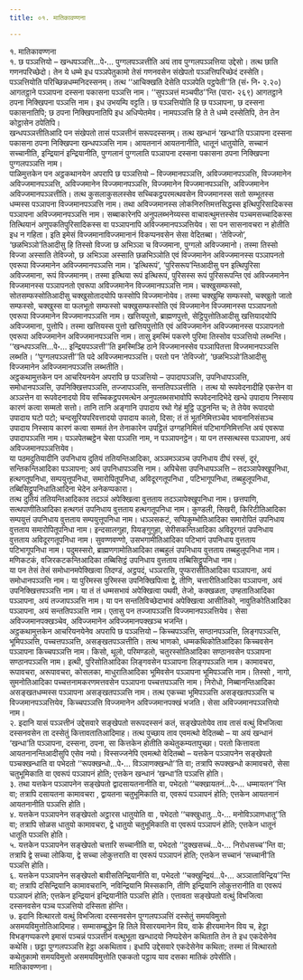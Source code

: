 ```yaml
---
title: ०१. मातिकावण्णना

---
```

१. मातिकावण्णना  
१. छ पञ्ञत्तियो – खन्धपञ्ञत्ति…पे॰… पुग्गलपञ्ञत्तीति अयं ताव पुग्गलपञ्ञत्तिया उद्देसो। तत्थ छाति गणनपरिच्छेदो। तेन ये धम्मे इध पञ्ञपेतुकामो तेसं गणनवसेन संखेपतो पञ्ञत्तिपरिच्छेदं दस्सेति। पञ्ञत्तियोति परिच्छिन्नधम्मनिदस्सनम्। तत्थ ‘‘आचिक्खति देसेति पञ्ञपेति पट्ठपेती’’ति (सं॰ नि॰ २.२०) आगतट्ठाने पञ्ञापना दस्सना पकासना पञ्ञत्ति नाम। ‘‘सुपञ्ञत्तं मञ्चपीठ’’न्ति (पारा॰ २६९) आगतट्ठाने ठपना निक्खिपना पञ्ञत्ति नाम। इध उभयम्पि वट्टति। छ पञ्ञत्तियोति हि छ पञ्ञापना, छ दस्सना पकासनातिपि; छ ठपना निक्खिपनातिपि इध अधिप्पेतमेव। नामपञ्ञत्ति हि ते ते धम्मे दस्सेतिपि, तेन तेन कोट्ठासेन ठपेतिपि।  
खन्धपञ्ञत्तीतिआदि पन संखेपतो तासं पञ्ञत्तीनं सरूपदस्सनम्। तत्थ खन्धानं ‘खन्धा’ति पञ्ञापना दस्सना पकासना ठपना निक्खिपना खन्धपञ्ञत्ति नाम। आयतनानं आयतनानीति, धातूनं धातुयोति, सच्चानं सच्चानीति, इन्द्रियानं इन्द्रियानीति, पुग्गलानं पुग्गलाति पञ्ञापना दस्सना पकासना ठपना निक्खिपना पुग्गलपञ्ञत्ति नाम।  
पाळिमुत्तकेन पन अट्ठकथानयेन अपरापि छ पञ्ञत्तियो – विज्जमानपञ्ञत्ति, अविज्जमानपञ्ञत्ति, विज्जमानेन अविज्जमानपञ्ञत्ति, अविज्जमानेन विज्जमानपञ्ञत्ति, विज्जमानेन विज्जमानपञ्ञत्ति, अविज्जमानेन अविज्जमानपञ्ञत्तीति। तत्थ कुसलाकुसलस्सेव सच्चिकट्ठपरमत्थवसेन विज्जमानस्स सतो सम्भूतस्स धम्मस्स पञ्ञापना विज्जमानपञ्ञत्ति नाम। तथा अविज्जमानस्स लोकनिरुत्तिमत्तसिद्धस्स इत्थिपुरिसादिकस्स पञ्ञापना अविज्जमानपञ्ञत्ति नाम। सब्बाकारेनपि अनुपलब्भनेय्यस्स वाचावत्थुमत्तस्सेव पञ्चमसच्चादिकस्स तित्थियानं अणुपकतिपुरिसादिकस्स वा पञ्ञापनापि अविज्जमानपञ्ञत्तियेव। सा पन सासनावचरा न होतीति इध न गहिता। इति इमेसं विज्जमानाविज्जमानानं विकप्पनवसेन सेसा वेदितब्बा। ‘तेविज्जो’, ‘छळभिञ्ञो’तिआदीसु हि तिस्सो विज्जा छ अभिञ्ञा च विज्जमाना, पुग्गलो अविज्जमानो। तस्मा तिस्सो विज्जा अस्साति तेविज्जो, छ अभिञ्ञा अस्साति छळभिञ्ञोति एवं विज्जमानेन अविज्जमानस्स पञ्ञापनतो एवरूपा विज्जमानेन अविज्जमानपञ्ञत्ति नाम। ‘इत्थिरूपं’, ‘पुरिसरूप’न्तिआदीसु पन इत्थिपुरिसा अविज्जमाना, रूपं विज्जमानम्। तस्मा इत्थिया रूपं इत्थिरूपं, पुरिसस्स रूपं पुरिसरूपन्ति एवं अविज्जमानेन विज्जमानस्स पञ्ञापनतो एवरूपा अविज्जमानेन विज्जमानपञ्ञत्ति नाम। चक्खुसम्फस्सो, सोतसम्फस्सोतिआदीसु चक्खुसोतादयोपि फस्सोपि विज्जमानोयेव। तस्मा चक्खुम्हि सम्फस्सो, चक्खुतो जातो सम्फस्सो, चक्खुस्स वा फलभूतो सम्फस्सो चक्खुसम्फस्सोति एवं विज्जमानेन विज्जमानस्स पञ्ञापनतो एवरूपा विज्जमानेन विज्जमानपञ्ञत्ति नाम। खत्तियपुत्तो, ब्राह्मणपुत्तो, सेट्ठिपुत्तोतिआदीसु खत्तियादयोपि अविज्जमाना, पुत्तोपि। तस्मा खत्तियस्स पुत्तो खत्तियपुत्तोति एवं अविज्जमानेन अविज्जमानस्स पञ्ञापनतो एवरूपा अविज्जमानेन अविज्जमानपञ्ञत्ति नाम। तासु इमस्मिं पकरणे पुरिमा तिस्सोव पञ्ञत्तियो लब्भन्ति। ‘‘खन्धपञ्ञत्ति…पे॰… इन्द्रियपञ्ञत्ती’’ति इमस्मिञ्हि ठाने विज्जमानस्सेव पञ्ञापितत्ता विज्जमानपञ्ञत्ति लब्भति। ‘‘पुग्गलपञ्ञत्ती’’ति पदे अविज्जमानपञ्ञत्ति। परतो पन ‘तेविज्जो’, ‘छळभिञ्ञो’तिआदीसु विज्जमानेन अविज्जमानपञ्ञत्ति लब्भतीति।  
अट्ठकथामुत्तकेन पन आचरियनयेन अपरापि छ पञ्ञत्तियो – उपादापञ्ञत्ति, उपनिधापञ्ञत्ति, समोधानपञ्ञत्ति, उपनिक्खित्तपञ्ञत्ति, तज्जापञ्ञत्ति, सन्ततिपञ्ञत्तीति । तत्थ यो रूपवेदनादीहि एकत्तेन वा अञ्ञत्तेन वा रूपवेदनादयो विय सच्चिकट्ठपरमत्थेन अनुपलब्भसभावोपि रूपवेदनादिभेदे खन्धे उपादाय निस्साय कारणं कत्वा सम्मतो सत्तो। तानि तानि अङ्गानि उपादाय रथो गेहं मुट्ठि उद्धनन्ति च; ते तेयेव रूपादयो उपादाय घटो पटो; चन्दसूरियपरिवत्तादयो उपादाय कालो, दिसा; तं तं भूतनिमित्तञ्चेव भावनानिसंसञ्च उपादाय निस्साय कारणं कत्वा सम्मतं तेन तेनाकारेन उपट्ठितं उग्गहनिमित्तं पटिभागनिमित्तन्ति अयं एवरूपा उपादापञ्ञत्ति नाम। पञ्ञपेतब्बट्ठेन चेसा पञ्ञत्ति नाम, न पञ्ञापनट्ठेन। या पन तस्सत्थस्स पञ्ञापना, अयं अविज्जमानपञ्ञत्तियेव।  
या पठमदुतियादीनि उपनिधाय दुतियं ततियन्तिआदिका, अञ्ञमञ्ञञ्च उपनिधाय दीघं रस्सं, दूरं, सन्तिकन्तिआदिका पञ्ञापना; अयं उपनिधापञ्ञत्ति नाम। अपिचेसा उपनिधापञ्ञत्ति – तदञ्ञापेक्खूपनिधा, हत्थगतूपनिधा, सम्पयुत्तूपनिधा, समारोपितूपनिधा, अविदूरगतूपनिधा , पटिभागूपनिधा, तब्बहुलूपनिधा, तब्बिसिट्ठूपनिधातिआदिना भेदेन अनेकप्पकारा।  
तत्थ दुतियं ततियन्तिआदिकाव तदञ्ञं अपेक्खित्वा वुत्तताय तदञ्ञापेक्खूपनिधा नाम। छत्तपाणि, सत्थपाणीतिआदिका हत्थगतं उपनिधाय वुत्तताय हत्थगतूपनिधा नाम। कुण्डली, सिखरी, किरिटीतिआदिका सम्पयुत्तं उपनिधाय वुत्तताय सम्पयुत्तूपनिधा नाम। धञ्ञसकटं, सप्पिकुम्भोतिआदिका समारोपितं उपनिधाय वुत्तताय समारोपितूपनिधा नाम। इन्दसालगुहा, पियङ्गुगुहा, सेरीसकन्तिआदिका अविदूरगतं उपनिधाय वुत्तताय अविदूरगतूपनिधा नाम। सुवण्णवण्णो, उसभगामीतिआदिका पटिभागं उपनिधाय वुत्तताय पटिभागूपनिधा नाम। पदुमस्सरो, ब्राह्मणगामोतिआदिका तब्बहुलं उपनिधाय वुत्तताय तब्बहुलूपनिधा नाम। मणिकटकं, वजिरकटकन्तिआदिका तब्बिसिट्ठं उपनिधाय वुत्तताय तब्बिसिट्ठूपनिधा नाम।  
या पन तेसं तेसं समोधानमपेक्खित्वा तिदण्डं, अट्ठपदं, धञ्ञरासि, पुप्फरासीतिआदिका पञ्ञापना, अयं समोधानपञ्ञत्ति नाम। या पुरिमस्स पुरिमस्स उपनिक्खिपित्वा द्वे, तीणि, चत्तारीतिआदिका पञ्ञापना, अयं उपनिक्खित्तपञ्ञत्ति नाम। या तं तं धम्मसभावं अपेक्खित्वा पथवी, तेजो, कक्खळता, उण्हतातिआदिका पञ्ञापना, अयं तज्जापञ्ञत्ति नाम। या पन सन्ततिविच्छेदाभावं अपेक्खित्वा आसीतिको, नावुतिकोतिआदिका पञ्ञापना, अयं सन्ततिपञ्ञत्ति नाम। एतासु पन तज्जापञ्ञत्ति विज्जमानपञ्ञत्तियेव। सेसा अविज्जमानपक्खञ्चेव, अविज्जमानेन अविज्जमानपक्खञ्च भजन्ति।  
अट्ठकथामुत्तकेन आचरियनयेनेव अपरापि छ पञ्ञत्तियो – किच्चपञ्ञत्ति, सण्ठानपञ्ञत्ति, लिङ्गपञ्ञत्ति, भूमिपञ्ञत्ति, पच्चत्तपञ्ञत्ति, असङ्खतपञ्ञत्तीति। तत्थ भाणको, धम्मकथिकोतिआदिका किच्चवसेन पञ्ञापना किच्चपञ्ञत्ति नाम। किसो, थूलो, परिमण्डलो, चतुरस्सोतिआदिका सण्ठानवसेन पञ्ञापना सण्ठानपञ्ञत्ति नाम। इत्थी, पुरिसोतिआदिका लिङ्गवसेन पञ्ञापना लिङ्गपञ्ञति नाम। कामावचरा, रूपावचरा, अरूपावचरा, कोसलका, माधुरातिआदिका भूमिवसेन पञ्ञापना भूमिपञ्ञत्ति नाम। तिस्सो , नागो, सुमनोतिआदिका पच्चत्तनामकरणमत्तवसेन पञ्ञापना पच्चत्तपञ्ञत्ति नाम। निरोधो, निब्बानन्तिआदिका असङ्खतधम्मस्स पञ्ञापना असङ्खतपञ्ञत्ति नाम। तत्थ एकच्चा भूमिपञ्ञत्ति असङ्खतपञ्ञत्ति च विज्जमानपञ्ञत्तियेव, किच्चपञ्ञत्ति विज्जमानेन अविज्जमानपक्खं भजति। सेसा अविज्जमानपञ्ञत्तियो नाम।  
२. इदानि यासं पञ्ञत्तीनं उद्देसवारे सङ्खेपतो सरूपदस्सनं कतं, सङ्खेपतोयेव ताव तासं वत्थुं विभजित्वा दस्सनवसेन ता दस्सेतुं कित्तावतातिआदिमाह। तत्थ पुच्छाय ताव एवमत्थो वेदितब्बो – या अयं खन्धानं ‘खन्धा’ति पञ्ञापना, दस्सना, ठपना, सा कित्तकेन होतीति कथेतुकम्यतापुच्छा। परतो कित्तावता आयतनानन्तिआदीसुपि एसेव नयो। विस्सज्जनेपि एवमत्थो वेदितब्बो – यत्तकेन पञ्ञापनेन सङ्खेपतो पञ्चक्खन्धाति वा पभेदतो ‘‘रूपक्खन्धो…पे॰… विञ्ञाणक्खन्धो’’ति वा; तत्रापि रूपक्खन्धो कामावचरो, सेसा चतुभूमिकाति वा एवरूपं पञ्ञापनं होति; एत्तकेन खन्धानं ‘खन्धा’ति पञ्ञत्ति होति।  
३. तथा यत्तकेन पञ्ञापनेन सङ्खेपतो द्वादसायतनानीति वा, पभेदतो ‘‘चक्खायतनं…पे॰… धम्मायतन’’न्ति वा; तत्रापि दसायतना कामावचरा , द्वायतना चतुभूमिकाति वा, एवरूपं पञ्ञापनं होति; एत्तकेन आयतनानं आयतनानीति पञ्ञत्ति होति।  
४. यत्तकेन पञ्ञापनेन सङ्खेपतो अट्ठारस धातुयोति वा , पभेदतो ‘‘चक्खुधातु…पे॰… मनोविञ्ञाणधातू’’ति वा; तत्रापि सोळस धातुयो कामावचरा, द्वे धातुयो चतुभूमिकाति वा एवरूपं पञ्ञापनं होति; एत्तकेन धातूनं धातूति पञ्ञत्ति होति।  
५. यत्तकेन पञ्ञापनेन सङ्खेपतो चत्तारि सच्चानीति वा, पभेदतो ‘‘दुक्खसच्चं…पे॰… निरोधसच्च’’न्ति वा; तत्रापि द्वे सच्चा लोकिया, द्वे सच्चा लोकुत्तराति वा एवरूपं पञ्ञापनं होति; एत्तकेन सच्चानं ‘सच्चानी’ति पञ्ञत्ति होति।  
६. यत्तकेन पञ्ञापनेन सङ्खेपतो बावीसतिन्द्रियानीति वा, पभेदतो ‘‘चक्खुन्द्रियं…पे॰… अञ्ञाताविन्द्रिय’’न्ति वा; तत्रापि दसिन्द्रियानि कामावचरानि, नविन्द्रियानि मिस्सकानि, तीणि इन्द्रियानि लोकुत्तरानीति वा एवरूपं पञ्ञापनं होति; एत्तकेन इन्द्रियानं इन्द्रियानीति पञ्ञत्ति होति। एत्तावता सङ्खेपतो वत्थुं विभजित्वा दस्सनवसेन पञ्च पञ्ञत्तियो दस्सिता होन्ति।  
७. इदानि वित्थारतो वत्थुं विभजित्वा दस्सनवसेन पुग्गलपञ्ञत्तिं दस्सेतुं समयविमुत्तो असमयविमुत्तोतिआदिमाह। सम्मासम्बुद्धेन हि तिले विसारयमानेन विय, वाके हीरयमानेन विय च, हेट्ठा विभङ्गप्पकरणे इमासं पञ्चन्नं पञ्ञत्तीनं वत्थुभूता खन्धादयो निप्पदेसेन कथिताति तेन ते इध एकदेसेनेव कथेसि। छट्ठा पुग्गलपञ्ञत्ति हेट्ठा अकथिताव। इधापि उद्देसवारे एकदेसेनेव कथिता; तस्मा तं वित्थारतो कथेतुकामो समयविमुत्तो असमयविमुत्तोति एककतो पट्ठाय याव दसका मातिकं ठपेसीति।  
मातिकावण्णना।  